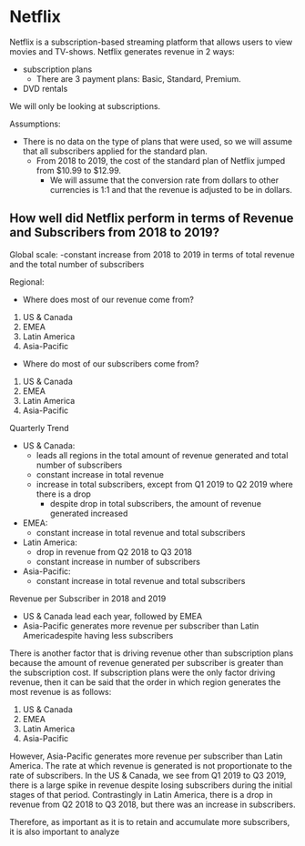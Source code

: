 # Netflix

Netflix is a subscription-based streaming platform that allows users to view movies and TV-shows.
Netflix generates revenue in 2 ways:
- subscription plans
    - There are 3 payment plans: Basic, Standard, Premium.
- DVD rentals

We will only be looking at subscriptions.

Assumptions:
- There is no data on the type of plans that were used, so we will assume that all subscribers applied for the standard plan.
  - From 2018 to 2019, the cost of the standard plan of Netflix jumped from $10.99 to $12.99.
    - We will assume that the conversion rate from dollars to other currencies is 1:1 and that the revenue is adjusted to be in dollars.


## How well did Netflix perform in terms of Revenue and Subscribers from 2018 to 2019?
Global scale: 
-constant increase from 2018 to 2019 in terms of total revenue and the total number of subscribers


Regional:

- Where does most of our revenue come from?
1. US & Canada
2. EMEA
3. Latin America
4. Asia-Pacific

- Where do most of our subscribers come from?
1. US & Canada
2. EMEA
3. Latin America
4. Asia-Pacific

Quarterly Trend
  - US & Canada:
    - leads all regions in the total amount of revenue generated and total number of subscribers
    - constant increase in total revenue
    - increase in total subscribers, except from Q1 2019 to Q2 2019 where there is a drop
      - despite drop in total subscribers, the amount of revenue generated increased
  - EMEA: 
     - constant increase in total revenue and total subscribers
  - Latin America:
     - drop in revenue from Q2 2018 to Q3 2018
     - constant increase in number of subscribers
  - Asia-Pacific:
     - constant increase in total revenue and total subscribers

Revenue per Subscriber in 2018 and 2019
- US & Canada lead each year, followed by EMEA
- Asia-Pacific generates more revenue per subscriber than Latin Americadespite having less subscribers

There is another factor that is driving revenue other than subscription plans because the amount of revenue generated per subscriber is greater than the subscription cost. If subscription plans were the only factor driving revenue, then it can be said that the order in which region generates the most revenue is as follows:
  1. US & Canada
  2. EMEA
  3. Latin America
  4. Asia-Pacific
  
However, Asia-Pacific generates more revenue per subscriber than Latin America. The rate at which revenue is generated is not proportionate to the rate of subscribers. In the US & Canada, we see from Q1 2019 to Q3 2019, there is a large spike in revenue despite losing subscribers during the initial stages of that period. Contrastingly in Latin America, there is a drop in revenue from Q2 2018 to Q3 2018, but there was an increase in subscribers. 

Therefore, as important as it is to retain and accumulate more subscribers, it is also important to analyze 
